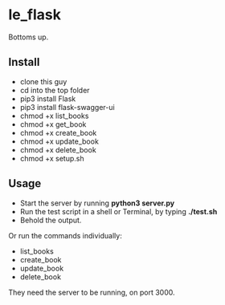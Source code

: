 # le_flask

Bottoms up.

## Install
* clone this guy
* cd into the top folder 
* pip3 install Flask
* pip3 install flask-swagger-ui
* chmod +x list_books
* chmod +x get_book
* chmod +x create_book
* chmod +x update_book
* chmod +x delete_book
* chmod +x setup.sh

## Usage
* Start the server by running __python3 server.py__
* Run the test script in a shell or Terminal, by typing __./test.sh__
* Behold the output.

Or run the commands individually:
* list_books
* create_book
* update_book
* delete_book

They need the server to be running, on port 3000.
